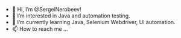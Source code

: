 - 👋 Hi, I’m @SergeiNerobeev!
- 👀 I’m interested in Java and automation testing.
- 🌱 I’m currently learning Java, Selenium Webdriver, UI automation.
- 📫 How to reach me ...

<!---
SergeiNerobeev/SergeiNerobeev is a ✨ special ✨ repository because its `README.md` (this file) appears on your GitHub profile.
You can click the Preview link to take a look at your changes.
--->

